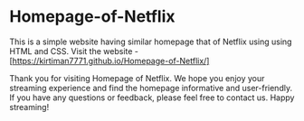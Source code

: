 # Homepage-of-Netflix
This is a simple website having similar homepage that of Netflix using using HTML and CSS.
Visit the website - [https://kirtiman7771.github.io/Homepage-of-Netflix/]

Thank you for visiting Homepage of Netflix. We hope you enjoy your streaming experience and find the homepage informative and user-friendly. If you have any questions or feedback, please feel free to contact us. Happy streaming!
